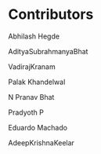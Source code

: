 # Contributors

Abhilash Hegde

AdityaSubrahmanyaBhat  

VadirajKranam  

Palak Khandelwal  

N Pranav Bhat  

Pradyoth P

Eduardo Machado

AdeepKrishnaKeelar